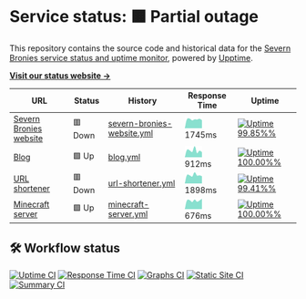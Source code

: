 # Service status: <!--live status--> **🟧 Partial outage**

This repository contains the source code and historical data for the [Severn Bronies service status and uptime monitor](https://severnbronies.github.io/status), powered by [Upptime](https://github.com/upptime/upptime).

[**Visit our status website →**](https://severnbronies.github.io/status)

<!--start: status pages-->
<!-- This summary is generated by Upptime (https://github.com/upptime/upptime) -->
<!-- Do not edit this manually, your changes will be overwritten -->

| URL                                                   | Status  | History                                                                                                                 | Response Time                                                                                | Uptime                                                                                                                                                                                                                                                 |
| ----------------------------------------------------- | ------- | ----------------------------------------------------------------------------------------------------------------------- | -------------------------------------------------------------------------------------------- | ------------------------------------------------------------------------------------------------------------------------------------------------------------------------------------------------------------------------------------------------------ |
| [Severn Bronies website](https://severnbronies.co.uk) | 🟥 Down | [severn-bronies-website.yml](https://github.com/severnbronies/status/commits/master/history/severn-bronies-website.yml) | <img alt="Response time graph" src="./graphs/severn-bronies-website.png" height="20"> 1745ms | [![Uptime 99.85%%](https://img.shields.io/endpoint?url=https%3A%2F%2Fraw.githubusercontent.com%2Fsevernbronies%2Fstatus%2Fmaster%2Fapi%2Fsevern-bronies-website%2Fuptime.json)](https://severnbronies.github.io/status/history/severn-bronies-website) |
| [Blog](https://blog.severnbronies.co.uk)              | 🟩 Up   | [blog.yml](https://github.com/severnbronies/status/commits/master/history/blog.yml)                                     | <img alt="Response time graph" src="./graphs/blog.png" height="20"> 912ms                    | [![Uptime 100.00%%](https://img.shields.io/endpoint?url=https%3A%2F%2Fraw.githubusercontent.com%2Fsevernbronies%2Fstatus%2Fmaster%2Fapi%2Fblog%2Fuptime.json)](https://severnbronies.github.io/status/history/blog)                                    |
| [URL shortener](https://svrnbrn.es)                   | 🟥 Down | [url-shortener.yml](https://github.com/severnbronies/status/commits/master/history/url-shortener.yml)                   | <img alt="Response time graph" src="./graphs/url-shortener.png" height="20"> 1898ms          | [![Uptime 99.41%%](https://img.shields.io/endpoint?url=https%3A%2F%2Fraw.githubusercontent.com%2Fsevernbronies%2Fstatus%2Fmaster%2Fapi%2Furl-shortener%2Fuptime.json)](https://severnbronies.github.io/status/history/url-shortener)                   |
| [Minecraft server](https://mc.severnbronies.co.uk)    | 🟩 Up   | [minecraft-server.yml](https://github.com/severnbronies/status/commits/master/history/minecraft-server.yml)             | <img alt="Response time graph" src="./graphs/minecraft-server.png" height="20"> 676ms        | [![Uptime 100.00%%](https://img.shields.io/endpoint?url=https%3A%2F%2Fraw.githubusercontent.com%2Fsevernbronies%2Fstatus%2Fmaster%2Fapi%2Fminecraft-server%2Fuptime.json)](https://severnbronies.github.io/status/history/minecraft-server)            |

<!--end: status pages-->

## 🛠️ Workflow status

[![Uptime CI](https://github.com/koj-co/upptime/workflows/Uptime%20CI/badge.svg)](https://github.com/koj-co/upptime/actions?query=workflow%3A%22Uptime+CI%22)
[![Response Time CI](https://github.com/koj-co/upptime/workflows/Response%20Time%20CI/badge.svg)](https://github.com/koj-co/upptime/actions?query=workflow%3A%22Response+Time+CI%22)
[![Graphs CI](https://github.com/koj-co/upptime/workflows/Graphs%20CI/badge.svg)](https://github.com/koj-co/upptime/actions?query=workflow%3A%22Graphs+CI%22)
[![Static Site CI](https://github.com/koj-co/upptime/workflows/Static%20Site%20CI/badge.svg)](https://github.com/koj-co/upptime/actions?query=workflow%3A%22Static+Site+CI%22)
[![Summary CI](https://github.com/koj-co/upptime/workflows/Summary%20CI/badge.svg)](https://github.com/koj-co/upptime/actions?query=workflow%3A%22Summary+CI%22)
